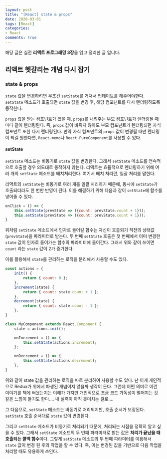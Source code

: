 ```yaml
---
layout: post
title: "[React] state & props"
date: 2020-03-01
tags: [React]
categories:
- React
comments: true
---
```


해당 글은 실전 **리액트 프로그래밍 3장**을 읽고 정리한 글 입니다.

## 리액트 헷갈리는 개념 다시 잡기

### state & props

`state` 값을 변경하려면 무조건 `setState`를 거쳐서 업데이트를 해주어야한다. `setState` 메소드가 호출되면 `state` 값을 변경 후, 해당 컴포넌트를 다시 렌더링하도록 동작한다.

`props` 값을 받는 컴포넌트가 있을 때, `props`를 내려주는 부모 컴포넌트가 렌더링될 때마다 같이 렌더링된다. 즉, `props` 값이 바뀌지 않아도 부모 컴포넌트가 렌더링되면 자식 컴포넌트 또한 다시 렌더링된다. 만약 자식 컴포넌트의 `props` 값이 변경될 때만 렌더링이 되길 원한다면, `React.memo`나 `React.PureComponent`를 사용할 수 있다.

#### setState

`setState` 메소드는 비동기로 `state` 값을 변경한다. 그래서 `setState` 메소드를 연속적으로 호출할 경우 의도대로 동작하지 않는다. 리액트는 효율적으로 렌더링하기 위해 여러 개의 `setState` 메소드를 배치처리한다. 여기서 배치 처리란, 일괄 처리를 말한다.

리액트의 `setState`는 비동기로 여러 개를 일괄 처리하기 때문에, 동시에 `setState`가 호출되더라도 한 번만 반영이 된다. 이를 해결하기 위해 다음과 같이 `setState`에 함수를 넣어줄 수 있다.

```javascript
onClick = () => {
    this.setState(prevState => ({count: prevState.count + 1}));
    this.setState(prevState => ({count: prevState.count + 1}));
}
```

위처럼 `setState` 메소드에서 인자로 들어갈 함수는 자신이 호출되기 직전의 상태값(`prevState`)을 파라미터로 받는다. 두 번째 `setState` 호출은 첫 번째에서 이미 변경한 `state` 값이 인자로 들어가는 함수의 파라미터에 들어간다. 그래서 위와 같이 쓰이면 `count` 라는 `state` 값이 2가 증가한다.

이를 활용해서 `state`를 관리하는 로직을 분리해서 사용할 수도 있다.

```javascript
const actions = {
    init() {
        return { count: 0 };
    },
    increment(state) {
        return { count: state.count + 1 };
    },
    decrement(state) {
        return { count: state.count - 1 };
    },
}

class MyComponent extends React.Component {
    state = actions.init();

    onIncrement = () => {
        this.setState(actions.increment);
    };

    onDecrement = () => {
        this.setState(actions.decrement);
    };
}
```

위와 같이 state 값을 관리하는 로직을 따로 분리하여 사용할 수도 있다. 난 이게 개인적으로 Redux가 위에서 파생된 개념이지 않을까 생각이 든다. 그런데 어떤 의미로 이런 이야기를 책에 써놨는지는 이해가 가지만 개인적으로 조금 코드 가독성이 떨어지는 것 같은 느낌이 들기도 한다.... 내 실력이 아직 못미치는 걸로....

그 다음으로, `setState` 메소드는 비동기로 처리되지만, 호출 순서가 보장된다. `setState` 호출 순서대로 `state` 값이 변경된다.

그리고 `setState` 메소드가 비동기로 처리되기 때문에, 처리되는 시점을 정확히 알고 싶을 수 있다. 그래서 `setState` 메소드의 두 번째 파라미터로 받는 값은 **처리가 끝났을 때 호출되는 콜백 함수**이다. 그렇게 `setState` 메소드의 두 번째 파라미터를 이용해서 `state` 값이 변경 된 후의 작업을 할 수 있다. 즉, 이는 변경된 값을 기반으로 다음 작업을 처리할 때도 유용하게 쓰인다.

